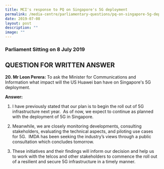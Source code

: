 ```yaml
---
title: MCI's response to PQ on Singapore's 5G deployment
permalink: /media-centre/parliamentary-questions/pq-on-singapore-5g-deployment/
date: 2019-07-08
layout: post
description: ""
image: ""
---
```

### Parliament Sitting on 8 July 2019

QUESTION FOR WRITTEN ANSWER
---------------------------

**20. Mr Leon Perera:** To ask the Minister for Communications and Information what impact will the US Huawei ban have on Singapore's 5G deployment.

**Answer:**

1. I have previously stated that our plan is to begin the roll out of 5G infrastructure next year.  As of now, we expect to continue as planned with the deployment of 5G in Singapore.  
  
2. Meanwhile, we are closely monitoring developments, consulting stakeholders, evaluating the technical aspects, and piloting use cases for 5G.  IMDA has been seeking the industry’s views through a public consultation which concludes tomorrow.  
  
3. These initiatives and their findings will inform our decision and help us to work with the telcos and other stakeholders to commence the roll out of a resilient and secure 5G infrastructure in a timely manner.